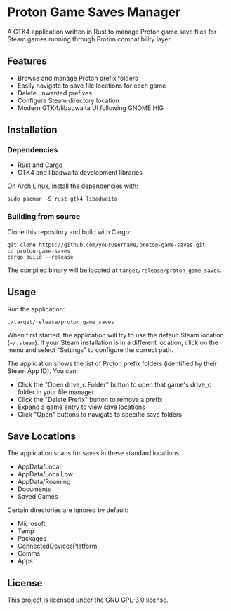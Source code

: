 # Proton Game Saves Manager

A GTK4 application written in Rust to manage Proton game save files for Steam games running through Proton compatibility layer.

## Features

- Browse and manage Proton prefix folders
- Easily navigate to save file locations for each game
- Delete unwanted prefixes
- Configure Steam directory location
- Modern GTK4/libadwaita UI following GNOME HIG

## Installation

### Dependencies

- Rust and Cargo
- GTK4 and libadwaita development libraries

On Arch Linux, install the dependencies with:

```
sudo pacman -S rust gtk4 libadwaita
```

### Building from source

Clone this repository and build with Cargo:

```
git clone https://github.com/yourusername/proton-game-saves.git
cd proton-game-saves
cargo build --release
```

The compiled binary will be located at `target/release/proton_game_saves`.

## Usage

Run the application:

```
./target/release/proton_game_saves
```

When first started, the application will try to use the default Steam location (`~/.steam`). If your Steam installation is in a different location, click on the menu and select "Settings" to configure the correct path.

The application shows the list of Proton prefix folders (identified by their Steam App ID). You can:
- Click the "Open drive_c Folder" button to open that game's drive_c folder in your file manager
- Click the "Delete Prefix" button to remove a prefix
- Expand a game entry to view save locations
- Click "Open" buttons to navigate to specific save folders

## Save Locations

The application scans for saves in these standard locations:

- AppData/Local
- AppData/LocalLow
- AppData/Roaming
- Documents
- Saved Games

Certain directories are ignored by default:
- Microsoft
- Temp
- Packages
- ConnectedDevicesPlatform
- Comms
- Apps

## License

This project is licensed under the GNU GPL-3.0 license. 